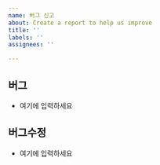 ```yaml
---
name: 버그 신고
about: Create a report to help us improve
title: ''
labels: ''
assignees: ''

---
```


## 버그
- 여기에 입력하세요

## 버그수정
- 여기에 입력하세요
